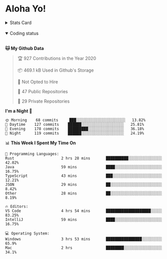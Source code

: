 # Aloha Yo!

<details>
<summary>Stats Card</summary>
 
[![Anurag's github stats](https://github-readme-stats.vercel.app/api?username=GarfieldZHU&show_icons=true&theme=tokyonight)](https://github.com/anuraghazra/github-readme-stats)
 
</details>

<br/>

<details open>

<summary>Coding status</summary>

<br/>

<!--START_SECTION:waka-->
**🐱 My Github Data** 

> 🏆 927 Contributions in the Year 2020
 > 
> 📦 469.1 kB Used in Github's Storage 
 > 
> 🚫 Not Opted to Hire
 > 
> 📜 47 Public Repositories 
 > 
> 🔑 29 Private Repositories  
 > 
**I'm a Night 🦉** 

```text
🌞 Morning    68 commits     ███░░░░░░░░░░░░░░░░░░░░░░   13.82% 
🌆 Daytime    127 commits    ██████░░░░░░░░░░░░░░░░░░░   25.81% 
🌃 Evening    178 commits    █████████░░░░░░░░░░░░░░░░   36.18% 
🌙 Night      119 commits    ██████░░░░░░░░░░░░░░░░░░░   24.19%

```


📊 **This Week I Spent My Time On** 

```text
💬 Programming Languages: 
Rust                     2 hrs 28 mins       ██████████░░░░░░░░░░░░░░░   42.02% 
Java                     59 mins             ████░░░░░░░░░░░░░░░░░░░░░   16.75% 
TypeScript               43 mins             ███░░░░░░░░░░░░░░░░░░░░░░   12.21% 
JSON                     29 mins             ██░░░░░░░░░░░░░░░░░░░░░░░   8.42% 
Other                    28 mins             ██░░░░░░░░░░░░░░░░░░░░░░░   8.19%

🔥 Editors: 
VS Code                  4 hrs 54 mins       ████████████████████░░░░░   83.25% 
IntelliJ                 59 mins             ████░░░░░░░░░░░░░░░░░░░░░   16.75%

💻 Operating System: 
Windows                  3 hrs 53 mins       ████████████████░░░░░░░░░   65.9% 
Mac                      2 hrs               ████████░░░░░░░░░░░░░░░░░   34.1%

```


<!--END_SECTION:waka-->

</details>
